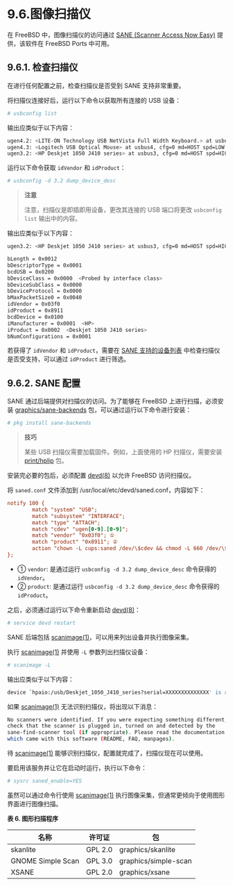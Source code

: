 # 9.6.图像扫描仪

在 FreeBSD 中，图像扫描仪的访问通过 [SANE (Scanner Access Now Easy)](http://www.sane-project.org/) 提供，该软件在 FreeBSD Ports 中可用。

## 9.6.1. 检查扫描仪

在进行任何配置之前，检查扫描仪是否受到 SANE 支持非常重要。

将扫描仪连接好后，运行以下命令以获取所有连接的 USB 设备：

```sh
# usbconfig list
```

输出应类似于以下内容：

```sh
ugen4.2: <LITE-ON Technology USB NetVista Full Width Keyboard.> at usbus4, cfg=0 md=HOST spd=LOW (1.5Mbps) pwr=ON (70mA)
ugen4.3: <Logitech USB Optical Mouse> at usbus4, cfg=0 md=HOST spd=LOW (1.5Mbps) pwr=ON (100mA)
ugen3.2: <HP Deskjet 1050 J410 series> at usbus3, cfg=0 md=HOST spd=HIGH (480Mbps) pwr=ON (2mA)
```

运行以下命令获取 `idVendor` 和 `idProduct`：

```sh
# usbconfig -d 3.2 dump_device_desc
```

>**注意**
>
>注意，扫描仪是即插即用设备，更改其连接的 USB 端口将更改 `usbconfig list` 输出中的内容。

输出应类似于以下内容：

```sh
ugen3.2: <HP Deskjet 1050 J410 series> at usbus3, cfg=0 md=HOST spd=HIGH (480Mbps) pwr=ON (2mA)

bLength = 0x0012
bDescriptorType = 0x0001
bcdUSB = 0x0200
bDeviceClass = 0x0000  <Probed by interface class>
bDeviceSubClass = 0x0000
bDeviceProtocol = 0x0000
bMaxPacketSize0 = 0x0040
idVendor = 0x03f0
idProduct = 0x8911
bcdDevice = 0x0100
iManufacturer = 0x0001  <HP>
iProduct = 0x0002  <Deskjet 1050 J410 series>
bNumConfigurations = 0x0001
```

若获得了 `idVendor` 和 `idProduct`，需要在 [SANE 支持的设备列表](http://www.sane-project.org/lists/sane-mfgs-cvs.html) 中检查扫描仪是否受支持，可以通过 `idProduct` 进行筛选。

## 9.6.2. SANE 配置

SANE 通过后端提供对扫描仪的访问。为了能够在 FreeBSD 上进行扫描，必须安装 [graphics/sane-backends](https://cgit.freebsd.org/ports/tree/graphics/sane-backends/) 包，可以通过运行以下命令进行安装：

```sh
# pkg install sane-backends
```

>**技巧**
>
>某些 USB 扫描仪需要加载固件。例如，上面使用的 HP 扫描仪，需要安装 [print/hplip](https://cgit.freebsd.org/ports/tree/print/hplip/) 包。

安装完必要的包后，必须配置 [devd(8)](https://man.freebsd.org/cgi/man.cgi?query=devd&sektion=8&format=html) 以允许 FreeBSD 访问扫描仪。

将 `saned.conf` 文件添加到 /usr/local/etc/devd/saned.conf，内容如下：

```ini
notify 100 {
        match "system" "USB";
        match "subsystem" "INTERFACE";
        match "type" "ATTACH";
        match "cdev" "ugen[0-9].[0-9]";
        match "vendor" "0x03f0"; ①
        match "product" "0x8911"; ②
        action "chown -L cups:saned /dev/\$cdev && chmod -L 660 /dev/\$cdev";
};
```

- ① `vendor`: 是通过运行 `usbconfig -d 3.2 dump_device_desc` 命令获得的 `idVendor`。
- ② `product`: 是通过运行 `usbconfig -d 3.2 dump_device_desc` 命令获得的 `idProduct`。

之后，必须通过运行以下命令重新启动 [devd(8)](https://man.freebsd.org/cgi/man.cgi?query=devd&sektion=8&format=html)：

```sh
# service devd restart
```

SANE 后端包括 [scanimage(1)](https://man.freebsd.org/cgi/man.cgi?query=scanimage&sektion=1&format=html)，可以用来列出设备并执行图像采集。

执行 [scanimage(1)](https://man.freebsd.org/cgi/man.cgi?query=scanimage&sektion=1&format=html) 并使用 `-L` 参数列出扫描仪设备：

```sh
# scanimage -L
```

输出应类似于以下内容：

```sh
device `hpaio:/usb/Deskjet_1050_J410_series?serial=XXXXXXXXXXXXXX' is a Hewlett-Packard Deskjet_1050_J410_series all-in-one
```

如果 [scanimage(1)](https://man.freebsd.org/cgi/man.cgi?query=scanimage&sektion=1&format=html) 无法识别扫描仪，将出现以下消息：

```sh
No scanners were identified. If you were expecting something different,
check that the scanner is plugged in, turned on and detected by the
sane-find-scanner tool (if appropriate). Please read the documentation
which came with this software (README, FAQ, manpages).
```

待 [scanimage(1)](https://man.freebsd.org/cgi/man.cgi?query=scanimage&sektion=1&format=html) 能够识别扫描仪，配置就完成了，扫描仪现在可以使用。

要启用该服务并让它在启动时运行，执行以下命令：

```sh
# sysrc saned_enable=YES
```

虽然可以通过命令行使用 [scanimage(1)](https://man.freebsd.org/cgi/man.cgi?query=scanimage&sektion=1&format=html) 执行图像采集，但通常更倾向于使用图形界面进行图像扫描。

**表 6. 图形扫描程序**

| 名称               | 许可证  | 包                       |
| ------------------- | ------- | ------------------------ |
| skanlite           | GPL 2.0 | graphics/skanlite        |
| GNOME Simple Scan  | GPL 3.0 | graphics/simple-scan     |
| XSANE              | GPL 2.0 | graphics/xsane           |
